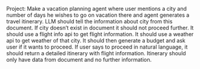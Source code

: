 Project: Make a vacation planning agent where user mentions a city and number of days he wishes to go on vacation there and agent generates a travel itinerary. LLM should tell the information about city from this document. If city doesn’t exist in document it should not proceed further. It should use a flight info api to get flight information. It should use a weather api to get weather of that city. It should then generate a budget and ask user if it wants to proceed. If user says to proceed in natural language, it should return a detailed itinerary with flight information. Itinerary should only have data from document and no further information.
